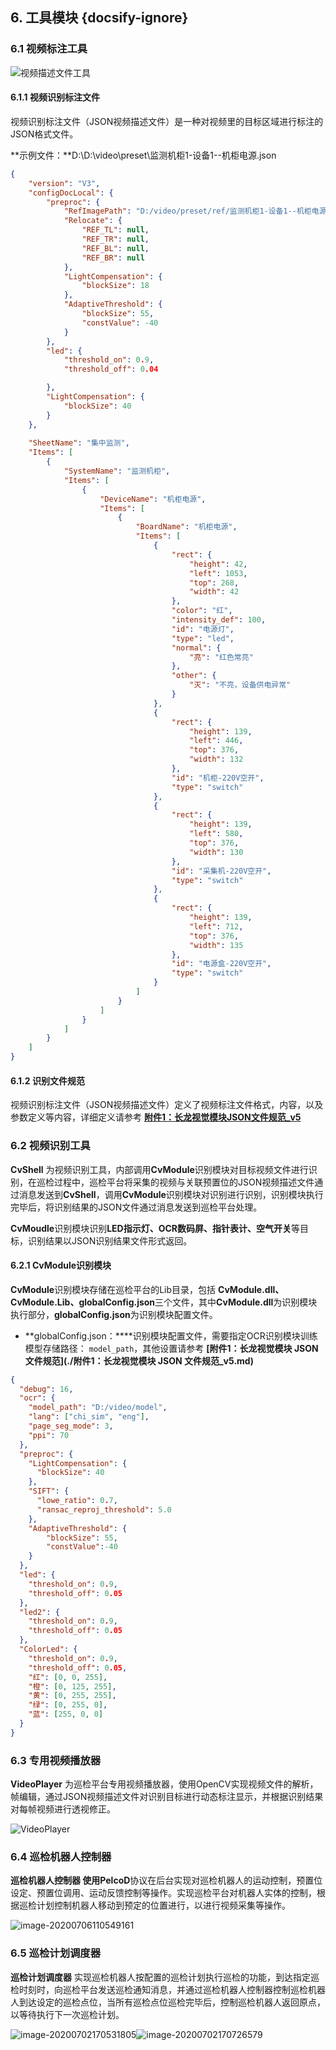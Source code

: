 ## 6. 工具模块 {docsify-ignore}

### 6.1 视频标注工具

![视频描述文件工具](Images/视频描述文件工具.png)

#### 6.1.1 视频识别标注文件

视频识别标注文件（JSON视频描述文件）是一种对视频里的目标区域进行标注的JSON格式文件。

**示例文件：**D:\D:\video\preset\监测机柜1-设备1--机柜电源.json


```json
{
    "version": "V3",
	"configDocLocal": {
		"preproc": {
			"RefImagePath": "D:/video/preset/ref/监测机柜1-设备1--机柜电源.png",
			"Relocate": {
				"REF_TL": null,
				"REF_TR": null,
				"REF_BL": null,
				"REF_BR": null
			},
			"LightCompensation": {
				"blockSize": 18
			},
			"AdaptiveThreshold": {
				"blockSize": 55,
				"constValue": -40
			}
		},
		"led": {
			"threshold_on": 0.9,
			"threshold_off": 0.04

		},
		"LightCompensation": {
			"blockSize": 40
		}
	},
	
    "SheetName": "集中监测",
    "Items": [
        {
            "SystemName": "监测机柜",
            "Items": [
                {
                    "DeviceName": "机柜电源",
                    "Items": [
                        {
                            "BoardName": "机柜电源",
                            "Items": [
                                {
                                    "rect": {
                                        "height": 42,
                                        "left": 1053,
                                        "top": 268,
                                        "width": 42
                                    },
                                    "color": "红",
									"intensity_def": 100,
                                    "id": "电源灯",
                                    "type": "led",
                                    "normal": {
                                        "亮": "红色常亮"
                                    },
                                    "other": {
                                        "灭": "不亮，设备供电异常"
                                    }
                                },
                                {
                                    "rect": {
                                        "height": 139,
                                        "left": 446,
                                        "top": 376,
                                        "width": 132
                                    },                                   
                                    "id": "机柜-220V空开",
                                    "type": "switch"                                    
                                },
                                {
                                    "rect": {
                                        "height": 139,
                                        "left": 580,
                                        "top": 376,
                                        "width": 130
                                    },
                                    "id": "采集机-220V空开",
                                    "type": "switch"
                                },
                                {
                                    "rect": {
                                        "height": 139,
                                        "left": 712,
                                        "top": 376,
                                        "width": 135
                                    },
                                    "id": "电源盒-220V空开",
                                    "type": "switch"
                                }
                            ]
                        }
                    ]
                }
            ]
        }
    ]
}
```

#### 6.1.2 识别文件规范

视频识别标注文件（JSON视频描述文件）定义了视频标注文件格式，内容，以及参数定义等内容，详细定义请参考 **[附件1：长龙视觉模块JSON文件规范_v5](/zh-cn/附件1：长龙视觉模块JSON文件规范_v5)** 



### 6.2 视频识别工具

**CvShell** 为视频识别工具，内部调用**CvModule**识别模块对目标视频文件进行识别，在巡检过程中，巡检平台将采集的视频与关联预置位的JSON视频描述文件通过消息发送到**CvShell**，调用**CvModule**识别模块对识别进行识别，识别模块执行完毕后，将识别结果的JSON文件通过消息发送到巡检平台处理。

**CvMoudle**识别模块识别**LED指示灯、OCR数码屏、指针表计、空气开关**等目标，识别结果以JSON识别结果文件形式返回。

#### 6.2.1 CvModule识别模块

**CvModule**识别模块存储在巡检平台的Lib目录，包括 **CvModule.dll、CvModule.Lib、globalConfig.json**三个文件，其中**CvModule.dll**为识别模块执行部分，**globalConfig.json**为识别模块配置文件。

- **globalConfig.json：****识别模块配置文件，需要指定OCR识别模块训练模型存储路径： `model_path`，其他设置请参考 **[附件1：长龙视觉模块 JSON 文件规范](./附件1：长龙视觉模块 JSON 文件规范_v5.md)** 

```json
{
  "debug": 16,
  "ocr": {
    "model_path": "D:/video/model",
    "lang": ["chi_sim", "eng"],
    "page_seg_mode": 3,
    "ppi": 70
  },
  "preproc": {
    "LightCompensation": {
      "blockSize": 40
    },
    "SIFT": {
      "lowe_ratio": 0.7,
      "ransac_reproj_threshold": 5.0
    },
	"AdaptiveThreshold": {
		"blockSize": 55,
		"constValue":-40
	}	
  },
  "led": {
    "threshold_on": 0.9,
    "threshold_off": 0.05
  },
  "led2": {
    "threshold_on": 0.9,
    "threshold_off": 0.05
  },
  "ColorLed": {
    "threshold_on": 0.9,
    "threshold_off": 0.05,
    "红": [0, 0, 255],
    "橙": [0, 125, 255],
    "黄": [0, 255, 255],
    "绿": [0, 255, 0],
    "蓝": [255, 0, 0]
  }
}
```

### 6.3 专用视频播放器

**VideoPlayer** 为巡检平台专用视频播放器，使用OpenCV实现视频文件的解析，帧编辑，通过JSON视频描述文件对识别目标进行动态标注显示，并根据识别结果对每帧视频进行透视修正。

![VideoPlayer](Images/VideoPlayer.gif)

### 6.4 巡检机器人控制器

**巡检机器人控制器 **使用**PelcoD**协议在后台实现对巡检机器人的运动控制，预置位设定、预置位调用、运动反馈控制等操作。实现巡检平台对机器人实体的控制，根据巡检计划控制机器人移动到预定的位置进行，以进行视频采集等操作。

![image-20200706110549161](Images/image-20200706110549161.png)

### 6.5 巡检计划调度器

**巡检计划调度器** 实现巡检机器人按配置的巡检计划执行巡检的功能，到达指定巡检时刻时，向巡检平台发送巡检通知消息，并通过巡检机器人控制器控制巡检机器人到达设定的巡检点位，当所有巡检点位巡检完毕后，控制巡检机器人返回原点，以等待执行下一次巡检计划。

![image-20200702170531805](Images/image-20200702170531805.png)![image-20200702170726579](Images/image-20200702170726579.png)